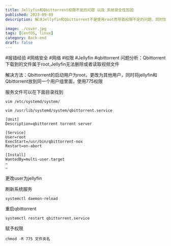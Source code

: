 ```yaml
---
title: Jellyfin和Qbittorrent权限不足的问题 以及 系统安全性加固
published: 2023-09-09
description: 解决Jellyfin和Qbittorrent不是使用root而导致权限不足的问题，同时加固系统安全性

image: ./cover.jpg
tags: [CentOS, linux]
category: Back-end
draft: false
---
```


#报错经验 #网络安全 #网络 #权限 #Jellyfin #qbittorrent 
问题分析：Qbittorrent下载到的文件属于root,Jellyfin无法删除或者读取视频文件

解决方法：Qbittorrent的启动用户为root，更改为其他用户，同时将jellyfin和Qbittorrent放到同一个用户组里面，使用775权限

服务文件可以在下面目录找到
```shell
vim /etc/systemd/system/

vim /usr/lib/systemd/system/qbittorrent.service
```

```shell
[Unit]
Description=qbittorrent torrent server

[Service]
User=root
ExecStart=/usr/bin/qbittorrent-nox
Restart=on-abort

[Install]
WantedBy=multi-user.target
~                                                                               
~                             
```

更改user为jellyfin

刷新系统服务
```shell
systemctl daemon-reload
```

重启qbittorrent
```shell
systemctl restart qbittorrent.service 
```

赋予权限
```shell
chmod -R 775 文件夹名
```
